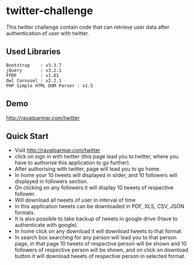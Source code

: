 # twitter-challenge

This twitter challenge contain code that can retrieve user data after authentication of user with twitter.


## Used Libraries

	Bootstrap    : v3.3.7
	jQuery       : v3.2.1
	FPDF 	     : v1.81
	Owl Carousel : v2.2.1
	PHP Simple HTML DOM Parser : v1.5

## Demo

http://ravatparmar.com/twitter
	
## Quick Start

 - Visit http://ravatparmar.com/twitter
 - click on sign in with twitter (this page lead you to twitter, where you have to authorise this application to go further).
 - After authorising with twitter, page will lead you to go home.
 - In home your 10 tweets will displayed in slider, and 10 followers will displayed in followers section.
 - On clicking on any followers it will display 10 tweets of respective follower.
 - Will download all tweets of user in interval of time
 - In this application tweets can be downloaded in PDF, XLS, CSV, JSON formats.
 - It is also possible to take backup of tweets in google drive (Have to authenticate with google).
 - In home click on any download it will download tweets to that format.
 - In search box searching for any person will lead you to that person page, in that page 10 tweets 
 of respective person will be shown and 10 followers of respective person will be shown, and on click on download
 button it will download tweets of respective person in selected format.